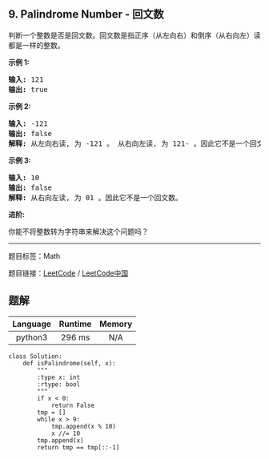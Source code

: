 ## 9. Palindrome Number - 回文数

<!--If you want to use the English description, use `question.content` instead-->

<p>判断一个整数是否是回文数。回文数是指正序（从左向右）和倒序（从右向左）读都是一样的整数。</p>

<p><strong>示例 1:</strong></p>

<pre><strong>输入:</strong> 121
<strong>输出:</strong> true
</pre>

<p><strong>示例&nbsp;2:</strong></p>

<pre><strong>输入:</strong> -121
<strong>输出:</strong> false
<strong>解释:</strong> 从左向右读, 为 -121 。 从右向左读, 为 121- 。因此它不是一个回文数。
</pre>

<p><strong>示例 3:</strong></p>

<pre><strong>输入:</strong> 10
<strong>输出:</strong> false
<strong>解释:</strong> 从右向左读, 为 01 。因此它不是一个回文数。
</pre>

<p><strong>进阶:</strong></p>

<p>你能不将整数转为字符串来解决这个问题吗？</p>



-----

题目标签：Math

题目链接：[LeetCode](https://leetcode.com/problems/palindrome-number/description/)  /  [LeetCode中国](https://leetcode-cn.com/problems/palindrome-number/description/)

## 题解



| Language | Runtime | Memory |
|:---:|:---:|:---:|
| python3  | 296  ms | N/A |

```python3
class Solution:
    def isPalindrome(self, x):
        """
        :type x: int
        :rtype: bool
        """
        if x < 0:
            return False
        tmp = []
        while x > 9:
            tmp.append(x % 10)
            x //= 10
        tmp.append(x)
        return tmp == tmp[::-1]
```
